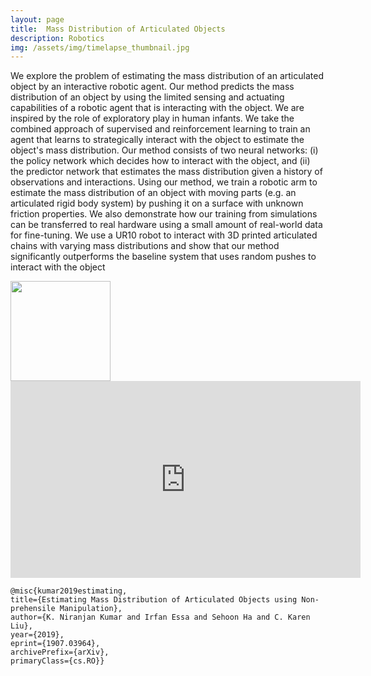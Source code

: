 ```yaml
---
layout: page
title: 	Mass Distribution of Articulated Objects
description: Robotics
img: /assets/img/timelapse_thumbnail.jpg
---
```


We explore the problem of estimating the mass distribution of an articulated object by an interactive robotic agent. Our method predicts the mass distribution of an object by using the limited sensing and actuating capabilities of a robotic agent that is interacting with the object. We are inspired by the role of exploratory play in human infants. We take the combined approach of supervised and reinforcement learning to train an agent that learns to strategically interact with the object to estimate the object's mass distribution. Our method consists of two neural networks: (i) the policy network which decides how to interact with the object, and (ii) the predictor network that estimates the mass distribution given a history of observations and interactions. Using our method, we train a robotic arm to estimate the mass distribution of an object with moving parts (e.g. an articulated rigid body system) by pushing it on a surface with unknown friction properties. We also demonstrate how our training from simulations can be transferred to real hardware using a small amount of real-world data for fine-tuning. We use a UR10 robot to interact with 3D printed articulated chains with varying mass distributions and show that our method significantly outperforms the baseline system that uses random pushes to interact with the object
<div class="img_row">
    <img class="col three left" src="{{ site.baseurl }}/assets/img/2chain_movement.png" alt="" title="Two Link" style="height:160px" />
</div>
<div class="col three caption">
<iframe width="560" height="315" src="https://www.youtube.com/embed/o3zBdVWvWZw" frameborder="0" allow="accelerometer; autoplay; encrypted-media; gyroscope; picture-in-picture" allowfullscreen></iframe>
</div>
    
    @misc{kumar2019estimating,
    title={Estimating Mass Distribution of Articulated Objects using Non-prehensile Manipulation},
    author={K. Niranjan Kumar and Irfan Essa and Sehoon Ha and C. Karen Liu},
    year={2019},
    eprint={1907.03964},
    archivePrefix={arXiv},
    primaryClass={cs.RO}}



